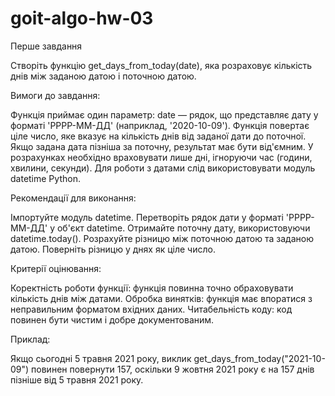 # goit-algo-hw-03

Перше завдання

Створіть функцію get_days_from_today(date), яка розраховує кількість днів між
заданою датою і поточною датою.

Вимоги до завдання:

Функція приймає один параметр: date — рядок, що представляє дату у форматі
'РРРР-ММ-ДД' (наприклад, '2020-10-09'). Функція повертає ціле число, яке вказує
на кількість днів від заданої дати до поточної. Якщо задана дата пізніша за
поточну, результат має бути від'ємним. У розрахунках необхідно враховувати лише
дні, ігноруючи час (години, хвилини, секунди). Для роботи з датами слід
використовувати модуль datetime Python.

Рекомендації для виконання:

Імпортуйте модуль datetime. Перетворіть рядок дати у форматі 'РРРР-ММ-ДД' у
об'єкт datetime. Отримайте поточну дату, використовуючи datetime.today().
Розрахуйте різницю між поточною датою та заданою датою. Поверніть різницю у днях
як ціле число.

Критерії оцінювання:

Коректність роботи функції: функція повинна точно обраховувати кількість днів
між датами. Обробка винятків: функція має впоратися з неправильним форматом
вхідних даних. Читабельність коду: код повинен бути чистим і добре
документованим.

Приклад:

Якщо сьогодні 5 травня 2021 року, виклик get_days_from_today("2021-10-09")
повинен повернути 157, оскільки 9 жовтня 2021 року є на 157 днів пізніше від 5
травня 2021 року.
